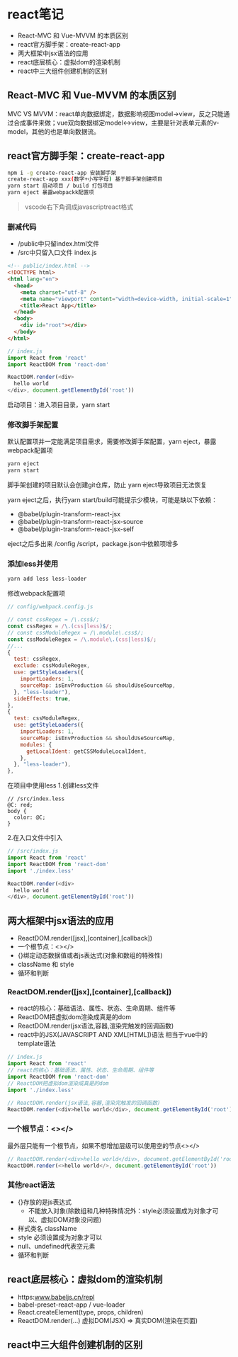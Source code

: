 # react笔记
- React-MVC 和 Vue-MVVM 的本质区别
- react官方脚手架：create-react-app
- 两大框架中jsx语法的应用
- react底层核心：虚拟dom的渲染机制
- react中三大组件创建机制的区别


## React-MVC 和 Vue-MVVM 的本质区别

MVC VS MVVM：react单向数据绑定，数据影响视图model->view，反之只能通过合成事件来做；vue双向数据绑定model<->view，主要是针对表单元素的v-model，其他的也是单向数据流。
## react官方脚手架：create-react-app
```bash
npm i -g create-react-app 安装脚手架
create-react-app xxx(数字+小写字母) 基于脚手架创建项目
yarn start 启动项目 / build 打包项目
yarn eject 暴露webpackk配置项
```
> vscode右下角调成javascriptreact格式

### 删减代码
- /public中只留index.html文件
- /src中只留入口文件 index.js
```html
<!-- public/index.html -->
<!DOCTYPE html>
<html lang="en">
  <head>
    <meta charset="utf-8" />
    <meta name="viewport" content="width=device-width, initial-scale=1" />
    <title>React App</title>
  </head>
  <body>
    <div id="root"></div>
  </body>
</html>
```
```js 
// index.js
import React from 'react'
import ReactDOM from 'react-dom'

ReactDOM.render(<div>
  hello world
</div>, document.getElementById('root'))
```
启动项目：进入项目目录，yarn start

### 修改脚手架配置
默认配置项并一定能满足项目需求，需要修改脚手架配置，yarn eject，暴露webpack配置项
```bash
yarn eject
yarn start
```
脚手架创建的项目默认会创建git仓库，防止 yarn eject导致项目无法恢复

yarn eject之后，执行yarn start/build可能提示少模块，可能是缺以下依赖：
- @babel/plugin-transform-react-jsx
- @babel/plugin-transform-react-jsx-source
- @babel/plugin-transform-react-jsx-self

eject之后多出来 /config /script，package.json中依赖项增多
### 添加less并使用
```bash
yarn add less less-loader
```

修改webpack配置项
```js
// config/webpack.config.js

// const cssRegex = /\.css$/;
const cssRegex = /\.(css|less)$/;
// const cssModuleRegex = /\.module\.css$/;
const cssModuleRegex = /\.module\.(css|less)$/;
//...
{
  test: cssRegex,
  exclude: cssModuleRegex,
  use: getStyleLoaders({
    importLoaders: 1,
    sourceMap: isEnvProduction && shouldUseSourceMap,
  }, "less-loader"),
  sideEffects: true,
},
{
  test: cssModuleRegex,
  use: getStyleLoaders({
    importLoaders: 1,
    sourceMap: isEnvProduction && shouldUseSourceMap,
    modules: {
      getLocalIdent: getCSSModuleLocalIdent,
    },
  }, "less-loader"),
},
```
在项目中使用less
1.创建less文件
```less
// /src/index.less
@C: red;
body {
  color: @C;
}
```
2.在入口文件中引入
```js
// /src/index.js
import React from 'react'
import ReactDOM from 'react-dom'
import './index.less'

ReactDOM.render(<div>
  hello world
</div>, document.getElementById('root'))
```


## 两大框架中jsx语法的应用
- ReactDOM.render([jsx],[container],[callback])
- 一个根节点：<></>
- {}绑定动态数据值或者js表达式(对象和数组的特殊性)
- className 和 style
- 循环和判断

### ReactDOM.render([jsx],[container],[callback])
- react的核心：基础语法、属性、状态、生命周期、组件等
- ReactDOM把虚拟dom渲染成真是的dom
- ReactDOM.render(jsx语法,容器,渲染完触发的回调函数)
- react中的JSX(JAVASCRIPT AND XML[HTML])语法 相当于vue中的template语法
```js
// index.js
import React from 'react'
// react的核心：基础语法、属性、状态、生命周期、组件等
import ReactDOM from 'react-dom'
// ReactDOM把虚拟dom渲染成真是的dom
import './index.less'

// ReactDOM.render(jsx语法,容器,渲染完触发的回调函数)
ReactDOM.render(<div>hello world</div>, document.getElementById('root'))
```
### 一个根节点：<></>
最外层只能有一个根节点，如果不想增加层级可以使用空的节点<></>
```js
// ReactDOM.render(<div>hello world</div>, document.getElementById('root'))
ReactDOM.render(<>hello world</>, document.getElementById('root'))
```
### 其他react语法
- {}存放的是js表达式
  - 不能放入对象(除数组和几种特殊情况外：style必须设置成为对象才可以、虚拟DOM对象没问题)
- 样式类名 className
- style 必须设置成为对象才可以
- null、undefined代表空元素
- 循环和判断
## react底层核心：虚拟dom的渲染机制
- https:www.babeljs.cn/repl
- babel-preset-react-app / vue-loader
- React.createElement(type, props, children)
- ReactDOM.render(...)
虚拟DOM(JSX) => 真实DOM(渲染在页面)

## react中三大组件创建机制的区别